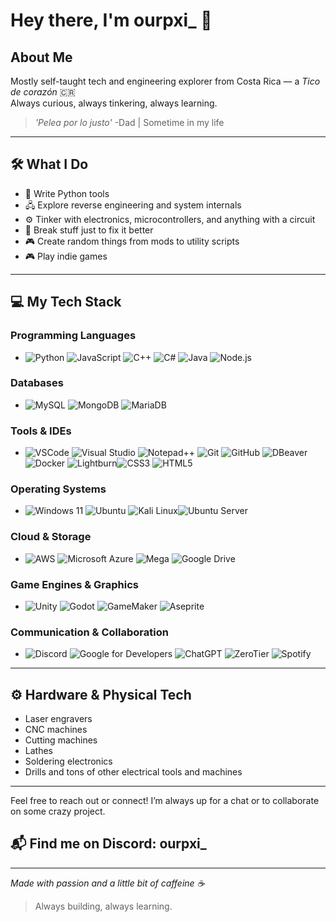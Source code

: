 # Hey there, I'm ourpxi_ 👋

## About Me

Mostly self-taught tech and engineering explorer from Costa Rica — a *Tico de corazón* 🇨🇷  
Always curious, always tinkering, always learning.

> *'Pelea por lo justo'*
> -Dad | Sometime in my life

---

## 🛠️ What I Do

- 🧪 Write Python tools  
- 🖧 Explore reverse engineering and system internals  
- ⚙️ Tinker with electronics, microcontrollers, and anything with a circuit  
- 🧱 Break stuff just to fix it better  
- 🎮 Create random things from mods to utility scripts  
- 🎮 Play indie games

---

## 💻 My Tech Stack

### Programming Languages  
- ![Python](https://img.shields.io/badge/-Python-3776AB?logo=python&logoColor=white)  ![JavaScript](https://img.shields.io/badge/-JavaScript-F7DF1E?logo=javascript&logoColor=black)  ![C++](https://img.shields.io/badge/-C++-00599C?logo=c%2B%2B&logoColor=white)  ![C#](https://img.shields.io/badge/-C%23-239120?logo=c-sharp&logoColor=white)  ![Java](https://img.shields.io/badge/-Java-007396?logo=java&logoColor=white)  ![Node.js](https://img.shields.io/badge/-Node.js-339933?logo=node.js&logoColor=white)  

### Databases  
- ![MySQL](https://img.shields.io/badge/-MySQL-4479A1?logo=mysql&logoColor=white)  ![MongoDB](https://img.shields.io/badge/-MongoDB-47A248?logo=mongodb&logoColor=white)  ![MariaDB](https://img.shields.io/badge/-MariaDB-003545?logo=mariadb&logoColor=white)  

### Tools & IDEs  
- ![VSCode](https://img.shields.io/badge/-VSCode-007ACC?logo=visual-studio-code&logoColor=white)  ![Visual Studio](https://img.shields.io/badge/-Visual_Studio-5C2D91?logo=visual-studio&logoColor=white)  ![Notepad++](https://img.shields.io/badge/-Notepad++-009682?logo=notepadplusplus&logoColor=white)  ![Git](https://img.shields.io/badge/-Git-F05032?logo=git&logoColor=white)  ![GitHub](https://img.shields.io/badge/-GitHub-181717?logo=github&logoColor=white)  ![DBeaver](https://img.shields.io/badge/-DBeaver-1791FC?logo=dbeaver&logoColor=white)  ![Docker](https://img.shields.io/badge/-Docker-2496ED?logo=docker&logoColor=white)  ![Lightburn](https://img.shields.io/badge/-LightBurn-4C4C4C?logo=lightburn&logoColor=white)![CSS3](https://img.shields.io/badge/-CSS3-1572B6?logo=css3&logoColor=white)  ![HTML5](https://img.shields.io/badge/-HTML5-E34F26?logo=html5&logoColor=white) 

### Operating Systems  
- ![Windows 11](https://img.shields.io/badge/-Windows_11-0078D6?logo=windows&logoColor=white)  ![Ubuntu](https://img.shields.io/badge/-Ubuntu-E95420?logo=ubuntu&logoColor=white)  ![Kali Linux](https://img.shields.io/badge/-Kali_Linux-557C94?logo=kali-linux&logoColor=white)![Ubuntu Server](https://img.shields.io/badge/-Ubuntu_Server-E95420?logo=ubuntu&logoColor=white)

### Cloud & Storage  
- ![AWS](https://img.shields.io/badge/-AWS-232F3E?logo=amazon-aws&logoColor=white)  ![Microsoft Azure](https://img.shields.io/badge/-Azure-0078D4?logo=microsoft-azure&logoColor=white)  ![Mega](https://img.shields.io/badge/-Mega-ED1C24?logo=mega&logoColor=white)  ![Google Drive](https://img.shields.io/badge/-Google_Drive-4285F4?logo=google-drive&logoColor=white)  

### Game Engines & Graphics  
- ![Unity](https://img.shields.io/badge/-Unity-000000?logo=unity&logoColor=white)  ![Godot](https://img.shields.io/badge/-Godot-478CBF?logo=godot-engine&logoColor=white)  ![GameMaker](https://img.shields.io/badge/-GameMaker-FDBB2F?logo=gamemaker&logoColor=black)  ![Aseprite](https://img.shields.io/badge/-Aseprite-86C93A?logo=aseprite&logoColor=white)  

### Communication & Collaboration  
- ![Discord](https://img.shields.io/badge/-Discord-5865F2?logo=discord&logoColor=white)  ![Google for Developers](https://img.shields.io/badge/-Google_for_Developers-4285F4?logo=google&logoColor=white)  ![ChatGPT](https://img.shields.io/badge/-ChatGPT-10a37f?logo=openai&logoColor=white)  ![ZeroTier](https://img.shields.io/badge/-ZeroTier-0052cc?logo=zerotier&logoColor=white)  ![Spotify](https://img.shields.io/badge/-Spotify-1DB954?logo=spotify&logoColor=white)  

---

## ⚙️ Hardware & Physical Tech

- Laser engravers  
- CNC machines  
- Cutting machines  
- Lathes  
- Soldering electronics  
- Drills and tons of other electrical tools and machines  

---

Feel free to reach out or connect! I’m always up for a chat or to collaborate on some crazy project.

## 📬 Find me on Discord: **ourpxi_**

---

*Made with passion and a little bit of caffeine ☕*  

> Always building, always learning.
